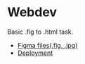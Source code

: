 # Webdev

Basic .fig to .html task.

- [Figma files(.fig, .jpg)](https://github.com/RykeVl/portfolio/tree/webdev/webdev/figma)
- [Deployment](https://rykevl.github.io/portfolio/webdev/)
